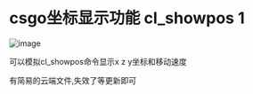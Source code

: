 # csgo坐标显示功能 cl_showpos 1

![image](http://222.187.238.84:4232/picture/2.png)

可以模拟cl_showpos命令显示x z y坐标和移动速度

有简易的云端文件,失效了等更新即可
